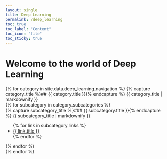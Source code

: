 ```yaml
---
layout: single
title: Deep Learning
permalink: /deep_learning
toc: true
toc_label: "Content"
toc_icon: "file"
toc_sticky: true      
---
```



# Welcome to the world of Deep Learning

<div class="navigation">
  {% for category in site.data.deep_learning.navigation %}
  {% capture category_title %}## {{ category.title }}{% endcapture %}
  {{ category_title | markdownify }}
  <div class="subcategories">
    {% for subcategory in category.subcategories %}
    <div class="subcategory">
      {% capture subcategory_title %}### {{ subcategory.title }}{% endcapture %}
      {{ subcategory_title | markdownify }}
      <ul class="links">
        {% for link in subcategory.links %}
        <li><a href="{{ link.url }}">{{ link.title }}</a></li>
        {% endfor %}
      </ul>
    </div>
    {% endfor %}
  </div>
  {% endfor %}
</div>